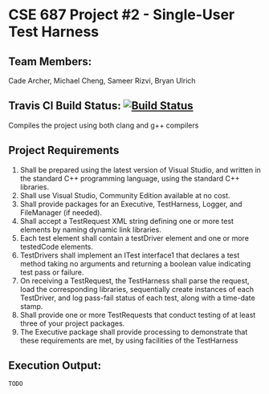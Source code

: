 # CSE 687 Project #2 - Single-User Test Harness

## Team Members:
Cade Archer, Michael Cheng, Sameer Rizvi, Bryan Ulrich

## Travis CI Build Status: [![Build Status](https://travis-ci.com/archerc56/CSE687_OOD.svg?branch=master)](https://travis-ci.com/archerc56/CSE687_OOD)
Compiles the project using both clang and g++ compilers

## Project Requirements
1.	Shall be prepared using the latest version of Visual Studio, and written in the standard C++ programming language, using the standard C++ libraries.
2.	Shall use Visual Studio, Community Edition available at no cost.
3.	Shall provide packages for an Executive, TestHarness, Logger, and FileManager (if needed).
4.	Shall accept a TestRequest XML string defining one or more test elements by naming dynamic link libraries.
5.	Each test element shall contain a testDriver element and one or more testedCode elements.
6.	TestDrivers shall implement an ITest interface1 that declares a test method taking no arguments and returning a boolean value indicating test pass or failure.
7.	On receiving a TestRequest, the TestHarness shall parse the request, load the corresponding libraries, sequentially create instances of each TestDriver, and log pass-fail status of each test, along with a time-date stamp.
8.	Shall provide one or more TestRequests that conduct testing of at least three of your project packages.
9.	The Executive package shall provide processing to demonstrate that these requirements are met, by using facilities of the TestHarness

## Execution Output: 

```
TODO
```
